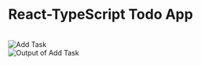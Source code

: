 # React-TypeScript Todo App
<a align="center" href="https://react-typescript-todo-app.netlify.app/"></a>
<br/>
![Add Task](https://user-images.githubusercontent.com/76772620/127273835-a64f3f64-3898-4b81-b025-e75638db546d.PNG)
<br/>
![Output of Add Task](https://user-images.githubusercontent.com/76772620/127274006-a74a8329-f794-4b77-8ff9-efc8647c2d7a.PNG)
